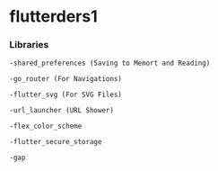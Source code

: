 # flutterders1


### Libraries
    -shared_preferences (Saving to Memort and Reading)

    -go_router (For Navigations)

    -flutter_svg (For SVG Files)

    -url_launcher (URL Shower)

    -flex_color_scheme

    -flutter_secure_storage

    -gap